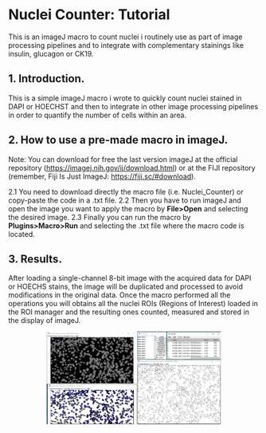 # **Nuclei Counter: Tutorial**

This is an imageJ macro to count nuclei i routinely use as part of image processing pipelines and to integrate with complementary stainings like insulin, glucagon or CK19.


## **1. Introduction.**
This is a simple imageJ macro i wrote to quickly count nuclei stained in DAPI or HOECHST and then to integrate in other image processing pipelines in order to quantify the number of cells within an area.

## **2. How to use a pre-made macro in imageJ.**
Note: You can download for free the last version imageJ at the official repository (https://imagej.nih.gov/ij/download.html) or at the FIJI repository (remember, Fiji Is Just ImageJ: https://fiji.sc/#download). 

2.1 You need to download directly the macro file (i.e. Nuclei_Counter) or copy-paste the code in a .txt file. 
2.2 Then you have to run imageJ and open the image you want to apply the macro by **File>Open** and selecting the desired image.
2.3 Finally you can run the macro by **Plugins>Macro>Run** and selecting the .txt file where the macro code is located. 

## **3. Results.**
After loading a single-channel 8-bit image with the acquired data for DAPI or HOECHS stains, the image will be duplicated and processed to avoid modifications in the original data. Once the macro performed all the operations you will obtains all the nuclei ROIs (Regions of Interest) loaded in the ROI manager and the resulting ones counted, measured and stored in the display of imageJ. 
<p align="center">
  <img src=https://github.com/adrianvillalba/Nuclei_counter/blob/master/Captura.PNG width="350"/>
</p>


